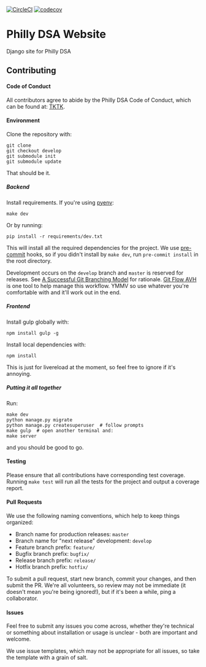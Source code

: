 [![CircleCI](https://circleci.com/gh/PhillyDSA/phillydsa-com.svg?style=svg)](https://circleci.com/gh/PhillyDSA/phillydsa-com) [![codecov](https://codecov.io/gh/PhillyDSA/phillydsa-com/branch/develop/graph/badge.svg)](https://codecov.io/gh/PhillyDSA/phillydsa-com)
# Philly DSA Website

Django site for Philly DSA

## Contributing

####  Code of Conduct
All contributors agree to abide by the Philly DSA Code of Conduct, which can be found at: [TKTK](github.com/TKTK).

#### Environment

Clone the repository with:

    git clone
    git checkout develop
    git submodule init
    git submodule update

That should be it.

##### Backend

Install requirements. If you're using [pyenv](https://github.com/pyenv/pyenv):

    make dev

Or by running:

    pip install -r requirements/dev.txt

This will install all the required dependencies for the project. We use [pre-commit](http://pre-commit.com/) hooks, so if you didn't install by `make dev`, run `pre-commit install` in the root directory.

Development occurs on the `develop` branch and `master` is reserved for releases. See [A Successful Git Branching Model](http://nvie.com/posts/a-successful-git-branching-model/) for rationale. [Git Flow AVH](https://github.com/petervanderdoes/gitflow-avh) is one tool to help manage this workflow. YMMV so use whatever you're comfortable with and it'll work out in the end.

##### Frontend

Install gulp globally with:

    npm install gulp -g

Install local dependencies with:

    npm install

This is just for livereload at the moment, so feel free to ignore if it's annoying.

##### Putting it all together

Run:

    make dev
    python manage.py migrate
    python manage.py createsuperuser  # follow prompts
    make gulp  # open another terminal and:
    make server

and you should be good to go.

#### Testing

Please ensure that all contributions have corresponding test coverage. Running `make test` will run all the tests for the project and output a coverage report.

#### Pull Requests

We use the following naming conventions, which help to keep things organized:

* Branch name for production releases: `master`
* Branch name for "next release" development: `develop`
* Feature branch prefix: `feature/`
* Bugfix branch prefix: `bugfix/`
* Release branch prefix: `release/`
* Hotfix branch prefix: `hotfix/`

To submit a pull request, start new branch, commit your changes, and then submit the PR. We're all volunteers, so review may not be immediate (it doesn't mean you're being ignored!), but if it's been a while, ping a collaborator.

#### Issues

Feel free to submit any issues you come across, whether they're technical or something about installation or usage is unclear - both are important and welcome.

We use issue templates, which may not be appropriate for all issues, so take the template with a grain of salt.
